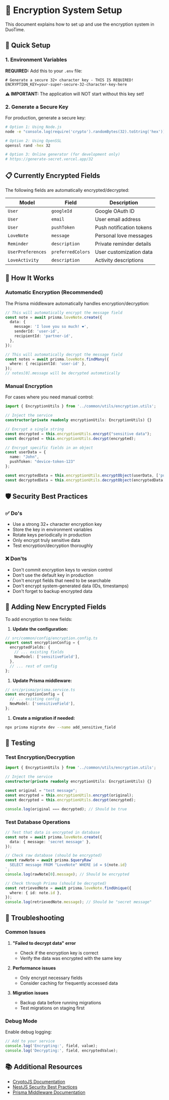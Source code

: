 # 🔐 Encryption System Setup

This document explains how to set up and use the encryption system in DuoTime.

## 🚀 Quick Setup

### 1. Environment Variables

**REQUIRED:** Add this to your `.env` file:

```env
# Generate a secure 32+ character key - THIS IS REQUIRED!
ENCRYPTION_KEY=your-super-secure-32-character-key-here
```

**⚠️ IMPORTANT:** The application will NOT start without this key set!

### 2. Generate a Secure Key

For production, generate a secure key:

```bash
# Option 1: Using Node.js
node -e "console.log(require('crypto').randomBytes(32).toString('hex'))"

# Option 2: Using OpenSSL
openssl rand -hex 32

# Option 3: Online generator (for development only)
# https://generate-secret.vercel.app/32
```

## 📋 Currently Encrypted Fields

The following fields are automatically encrypted/decrypted:

| Model             | Field             | Description              |
| ----------------- | ----------------- | ------------------------ |
| `User`            | `googleId`        | Google OAuth ID          |
| `User`            | `email`           | User email address       |
| `User`            | `pushToken`       | Push notification tokens |
| `LoveNote`        | `message`         | Personal love messages   |
| `Reminder`        | `description`     | Private reminder details |
| `UserPreferences` | `preferredColors` | User customization data  |
| `LoveActivity`    | `description`     | Activity descriptions    |

## 🔧 How It Works

### Automatic Encryption (Recommended)

The Prisma middleware automatically handles encryption/decryption:

```typescript
// This will automatically encrypt the message field
const note = await prisma.loveNote.create({
  data: {
    message: 'I love you so much! ❤️',
    senderId: 'user-id',
    recipientId: 'partner-id',
  },
});

// This will automatically decrypt the message field
const notes = await prisma.loveNote.findMany({
  where: { recipientId: 'user-id' },
});
// notes[0].message will be decrypted automatically
```

### Manual Encryption

For cases where you need manual control:

```typescript
import { EncryptionUtils } from '../common/utils/encryption.utils';

// Inject the service
constructor(private readonly encryptionUtils: EncryptionUtils) {}

// Encrypt a single string
const encrypted = this.encryptionUtils.encrypt("sensitive data");
const decrypted = this.encryptionUtils.decrypt(encrypted);

// Encrypt specific fields in an object
const userData = {
  name: "John",
  pushToken: "device-token-123"
};

const encryptedData = this.encryptionUtils.encryptObject(userData, ['pushToken']);
const decryptedData = this.encryptionUtils.decryptObject(encryptedData, ['pushToken']);
```

## 🛡️ Security Best Practices

### ✅ Do's

- Use a strong 32+ character encryption key
- Store the key in environment variables
- Rotate keys periodically in production
- Only encrypt truly sensitive data
- Test encryption/decryption thoroughly

### ❌ Don'ts

- Don't commit encryption keys to version control
- Don't use the default key in production
- Don't encrypt fields that need to be searchable
- Don't encrypt system-generated data (IDs, timestamps)
- Don't forget to backup encrypted data

## 🔄 Adding New Encrypted Fields

To add encryption to new fields:

1. **Update the configuration:**

```typescript
// src/common/config/encryption.config.ts
export const encryptionConfig = {
  encryptedFields: {
    // ... existing fields
    NewModel: ['sensitiveField'],
  },
  // ... rest of config
};
```

1. **Update Prisma middleware:**

```typescript
// src/prisma/prisma.service.ts
const encryptionConfig = {
  // ... existing config
  NewModel: ['sensitiveField'],
};
```

1. **Create a migration if needed:**

```bash
npx prisma migrate dev --name add_sensitive_field
```

## 🧪 Testing

### Test Encryption/Decryption

```typescript
import { EncryptionUtils } from '../common/utils/encryption.utils';

// Inject the service
constructor(private readonly encryptionUtils: EncryptionUtils) {}

const original = "test message";
const encrypted = this.encryptionUtils.encrypt(original);
const decrypted = this.encryptionUtils.decrypt(encrypted);

console.log(original === decrypted); // Should be true
```

### Test Database Operations

```typescript
// Test that data is encrypted in database
const note = await prisma.loveNote.create({
  data: { message: 'secret message' },
});

// Check raw database (should be encrypted)
const rawNote = await prisma.$queryRaw`
  SELECT message FROM "LoveNote" WHERE id = ${note.id}
`;
console.log(rawNote[0].message); // Should be encrypted

// Check through Prisma (should be decrypted)
const retrievedNote = await prisma.loveNote.findUnique({
  where: { id: note.id },
});
console.log(retrievedNote.message); // Should be "secret message"
```

## 🚨 Troubleshooting

### Common Issues

1. **"Failed to decrypt data" error**
   - Check if the encryption key is correct
   - Verify the data was encrypted with the same key

2. **Performance issues**
   - Only encrypt necessary fields
   - Consider caching for frequently accessed data

3. **Migration issues**
   - Backup data before running migrations
   - Test migrations on staging first

### Debug Mode

Enable debug logging:

```typescript
// Add to your service
console.log('Encrypting:', field, value);
console.log('Decrypting:', field, encryptedValue);
```

## 📚 Additional Resources

- [CryptoJS Documentation](https://cryptojs.gitbook.io/docs/)
- [NestJS Security Best Practices](https://docs.nestjs.com/security/authentication)
- [Prisma Middleware Documentation](https://www.prisma.io/docs/concepts/components/prisma-client/middleware)
